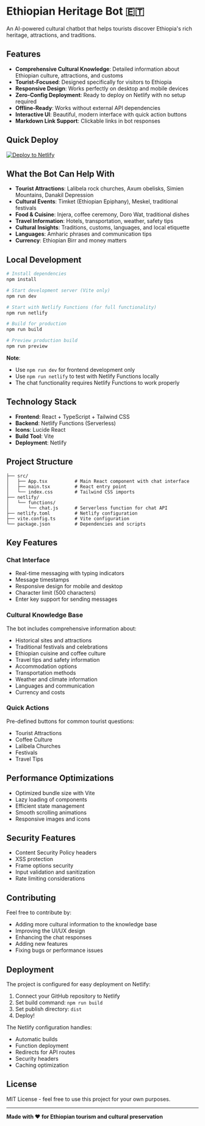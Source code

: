 # Ethiopian Heritage Bot 🇪🇹

An AI-powered cultural chatbot that helps tourists discover Ethiopia's rich heritage, attractions, and traditions.

## Features

- **Comprehensive Cultural Knowledge**: Detailed information about Ethiopian culture, attractions, and customs
- **Tourist-Focused**: Designed specifically for visitors to Ethiopia
- **Responsive Design**: Works perfectly on desktop and mobile devices
- **Zero-Config Deployment**: Ready to deploy on Netlify with no setup required
- **Offline-Ready**: Works without external API dependencies
- **Interactive UI**: Beautiful, modern interface with quick action buttons
- **Markdown Link Support**: Clickable links in bot responses

## Quick Deploy

[![Deploy to Netlify](https://www.netlify.com/img/deploy/button.svg)](https://app.netlify.com/start/deploy?repository=https://github.com/yourusername/ethiopian-heritage-bot)

## What the Bot Can Help With

- **Tourist Attractions**: Lalibela rock churches, Axum obelisks, Simien Mountains, Danakil Depression
- **Cultural Events**: Timket (Ethiopian Epiphany), Meskel, traditional festivals
- **Food & Cuisine**: Injera, coffee ceremony, Doro Wat, traditional dishes
- **Travel Information**: Hotels, transportation, weather, safety tips
- **Cultural Insights**: Traditions, customs, languages, and local etiquette
- **Languages**: Amharic phrases and communication tips
- **Currency**: Ethiopian Birr and money matters

## Local Development

```bash
# Install dependencies
npm install

# Start development server (Vite only)
npm run dev

# Start with Netlify Functions (for full functionality)
npm run netlify

# Build for production
npm run build

# Preview production build
npm run preview
```

**Note**: 
- Use `npm run dev` for frontend development only
- Use `npm run netlify` to test with Netlify Functions locally
- The chat functionality requires Netlify Functions to work properly

## Technology Stack

- **Frontend**: React + TypeScript + Tailwind CSS
- **Backend**: Netlify Functions (Serverless)
- **Icons**: Lucide React
- **Build Tool**: Vite
- **Deployment**: Netlify

## Project Structure

```
├── src/
│   ├── App.tsx          # Main React component with chat interface
│   ├── main.tsx         # React entry point
│   └── index.css        # Tailwind CSS imports
├── netlify/
│   └── functions/
│       └── chat.js      # Serverless function for chat API
├── netlify.toml         # Netlify configuration
├── vite.config.ts       # Vite configuration
└── package.json         # Dependencies and scripts
```

## Key Features

### Chat Interface
- Real-time messaging with typing indicators
- Message timestamps
- Responsive design for mobile and desktop
- Character limit (500 characters)
- Enter key support for sending messages

### Cultural Knowledge Base
The bot includes comprehensive information about:
- Historical sites and attractions
- Traditional festivals and celebrations
- Ethiopian cuisine and coffee culture
- Travel tips and safety information
- Accommodation options
- Transportation methods
- Weather and climate information
- Languages and communication
- Currency and costs

### Quick Actions
Pre-defined buttons for common tourist questions:
- Tourist Attractions
- Coffee Culture
- Lalibela Churches
- Festivals
- Travel Tips

## Performance Optimizations

- Optimized bundle size with Vite
- Lazy loading of components
- Efficient state management
- Smooth scrolling animations
- Responsive images and icons

## Security Features

- Content Security Policy headers
- XSS protection
- Frame options security
- Input validation and sanitization
- Rate limiting considerations

## Contributing

Feel free to contribute by:
- Adding more cultural information to the knowledge base
- Improving the UI/UX design
- Enhancing the chat responses
- Adding new features
- Fixing bugs or performance issues

## Deployment

The project is configured for easy deployment on Netlify:

1. Connect your GitHub repository to Netlify
2. Set build command: `npm run build`
3. Set publish directory: `dist`
4. Deploy!

The Netlify configuration handles:
- Automatic builds
- Function deployment
- Redirects for API routes
- Security headers
- Caching optimization

## License

MIT License - feel free to use this project for your own purposes.

---

**Made with ❤️ for Ethiopian tourism and cultural preservation**